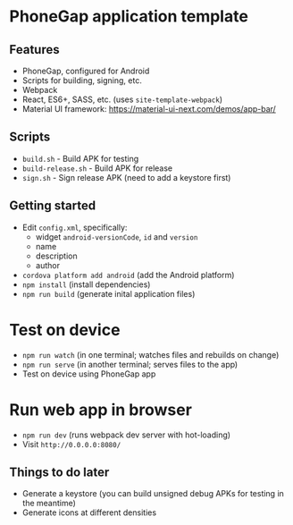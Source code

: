 # PhoneGap application template

## Features

* PhoneGap, configured for Android
* Scripts for building, signing, etc.
* Webpack
* React, ES6+, SASS, etc. (uses `site-template-webpack`)
* Material UI framework: https://material-ui-next.com/demos/app-bar/

## Scripts

* `build.sh` - Build APK for testing
* `build-release.sh` - Build APK for release
* `sign.sh` - Sign release APK (need to add a keystore first)

## Getting started

* Edit `config.xml`, specifically:
  * widget `android-versionCode`, `id` and `version`
  * name
  * description
  * author
* `cordova platform add android` (add the Android platform)
* `npm install` (install dependencies)
* `npm run build` (generate inital application files)

# Test on device

* `npm run watch` (in one terminal; watches files and rebuilds on change)
* `npm run serve` (in another terminal; serves files to the app)
* Test on device using PhoneGap app

# Run web app in browser

* `npm run dev` (runs webpack dev server with hot-loading)
* Visit `http://0.0.0.0:8080/`

## Things to do later

* Generate a keystore (you can build unsigned debug APKs for testing in the
  meantime)
* Generate icons at different densities
